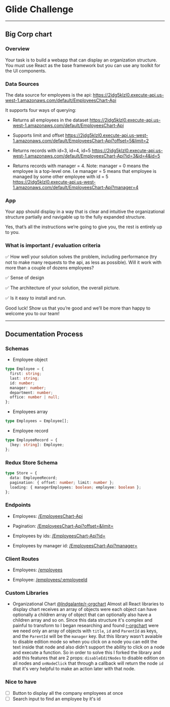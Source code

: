 # Glide Challenge

---

## Big Corp chart

### Overview

Your task is to build a webapp that can display an organization structure. You must use React as the
base framework but you can use any toolkit for the UI components.

### Data Sources

The data source for employees is the api: https://2jdg5klzl0.execute-api.us-west-1.amazonaws.com/default/EmployeesChart-Api

It supports four ways of querying:

- Returns all employees in the dataset
  https://2jdg5klzl0.execute-api.us-west-1.amazonaws.com/default/EmployeesChart-Api

* Supports limit and offset
  https://2jdg5klzl0.execute-api.us-west-1.amazonaws.com/default/EmployeesChart-Api?offset=5&limit=2

- Returns records with id=3, id=4, id=5
  https://2jdg5klzl0.execute-api.us-west-1.amazonaws.com/default/EmployeesChart-Api?id=3&id=4&id=5

* Returns records with manager = 4. Note: manager = 0 means the employee is a top-level one.
  I.e manager = 5 means that employee is managed by some other employee with id = 5
  https://2jdg5klzl0.execute-api.us-west-1.amazonaws.com/default/EmployeesChart-Api?manager=4

### App

Your app should display in a way that is clear and intuitive the organizational structure partially and navigable up to the fully expanded structure.

Yes, thatʼs all the instructions weʼre going to give you, the rest is entirely up to you.

### What is important / evaluation criteria

✅ How well your solution solves the problem, including performance (try not to make many requests to the api, as less as possible).
Will it work with more than a couple of dozens employees?

✅ Sense of design

✅ The architecture of your solution, the overall picture.

✅ Is it easy to install and run.

Good luck! Show us that youʼre good and weʼll be more than happy to welcome you to our team!

---

## Documentation Process

### Schemas

- Employee object

```typescript
type Employee = {
  first: string;
  last: string;
  id: number;
  manager: number;
  department: number;
  office: number | null;
};
```

- Employees array

```typescript
type Employees = Employee[];
```

- Employee record

```typescript
type EmployeeRecord = {
  [key: string]: Employee;
};
```

### Redux Store Schema

```typescript
type Store = {
  data: EmployeeRecord;
  pagination: { offset: number; limit: number };
  loading: { managerEmployees: boolean; employee: boolean };
};
```

### Endpoints

- Employees: [/EmployeesChart-Api]()

* Pagination: [/EmployeesChart-Api?offset=&limit=]()

- Employees by ids: [/EmployeesChart-Api?id=]()

* Employees by manager id: [/EmployeesChart-Api?manager=]()

### Client Routes

- Employees: [/employees]()

* Employee: [/employees/:employeeId]()

### Custom Libraries

- Organizational Chart [@lndgalante/r-orgchart](https://github.com/lndgalante/r-orgchart)
  Almost all React libraries to display chart receives an array of objects were each object can have optionally a children array of object that can optionally also have a children array and so on.
  Since this data structure it's complex and painful to transform to I began researching and found [r-orgchart](https://github.com/kodbiro/r-orgchart) were we need only an array of objects with `title`, `id` and `ParentId` as keys, and the `ParentId` will be the `manager` key.
  But this library wasn't avaiable to disable edition mode so when you click on a node you can edit the text inside that node and also didn't support the ability to click on a node and execute a function.
  So in order to solve this I forked the library and add this features that are 2 props: `disableEditNodes` to disable edition on all nodes and `onNodeClick` that through a callback will return the node `id` that it's very helpful to make an action later with that node.

### Nice to have

- [ ] Button to display all the company employees at once
- [ ] Search input to find an employee by it's id
